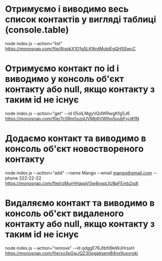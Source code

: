 # Отримуємо і виводимо весь список контактів у вигляді таблиці (console.table)

node index.js --action="list"
https://monosnap.com/file/8jxpkX1O1g5LK9jrdMobjEgQH5SwcC

# Отримуємо контакт по id і виводимо у консоль об'єкт контакту або null, якщо контакту з таким id не існує

node index.js --action="get" --id 05olLMgyVQdWRwgKfg5J6
https://monosnap.com/file/7c5Rm5xzqUVMb6VWIhp5oubFvjJKfN

# Додаємо контакт та виводимо в консоль об'єкт новоствореного контакту

node index.js --action="add" --name Mango --email mango@gmail.com --phone 322-22-22
https://monosnap.com/file/rzMurHHappVSw8nxpLtU8pFEmb2xdt

# Видаляємо контакт та виводимо в консоль об'єкт видаленого контакту або null, якщо контакту з таким id не існує

node index.js --action="remove" --id qdggE76Jtbfd9eWJHrssH
https://monosnap.com/file/xo3pGwJQZ3GpgpksemB4nx9uxyrokj
